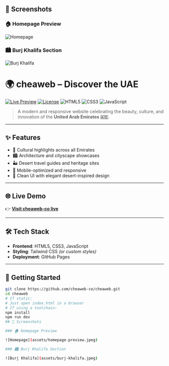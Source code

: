 ## 📸 Screenshots

### 🏠 Homepage Preview

![Homepage](assets/homepage-preview.png)

### 🏙️ Burj Khalifa Section

![Burj Khalifa](assets/burj-khalifa.png)
# 🌍 cheaweb – Discover the UAE

[![Live Preview](https://img.shields.io/badge/Live%20Preview-Click%20Here-brightgreen?style=for-the-badge&logo=vercel&link=https://cheaweb-co.github.io/cheaweb)](https://cheaweb-co.github.io/cheaweb)
[![License](https://img.shields.io/github/license/cheaweb-co/cheaweb?style=for-the-badge)](LICENSE)
![HTML5](https://img.shields.io/badge/HTML5-%23E34F26.svg?style=for-the-badge&logo=html5&logoColor=white)
![CSS3](https://img.shields.io/badge/CSS3-%231572B6.svg?style=for-the-badge&logo=css3&logoColor=white)
![JavaScript](https://img.shields.io/badge/JavaScript-%23F7DF1E.svg?style=for-the-badge&logo=javascript&logoColor=black)

> A modern and responsive website celebrating the beauty, culture, and innovation of the **United Arab Emirates 🇦🇪**.

---

## ✨ Features

- 🕌 Cultural highlights across all Emirates  
- 🏙️ Architecture and cityscape showcases  
- 🏜️ Desert travel guides and heritage sites  
- 📱 Mobile-optimized and responsive  
- 🎨 Clean UI with elegant desert-inspired design

---

## 🌐 Live Demo

👉 [**Visit cheaweb-co live**](https://cheaweb-co.github.io/cheaweb)

---

## 🛠️ Tech Stack

- **Frontend**: HTML5, CSS3, JavaScript  
- **Styling**: Tailwind CSS *(or custom styles)*  
- **Deployment**: GitHub Pages

---

## 🚀 Getting Started

```bash
git clone https://github.com/cheaweb-co/cheaweb.git
cd cheaweb
# If static:
# Just open index.html in a browser
# If using a toolchain:
npm install
npm run dev
## 📸 Screenshots

### 🏠 Homepage Preview

![Homepage](assets/homepage-preview.jpeg)

### 🏙️ Burj Khalifa Section

![Burj Khalifa](assets/burj-khalifa.jpeg)
